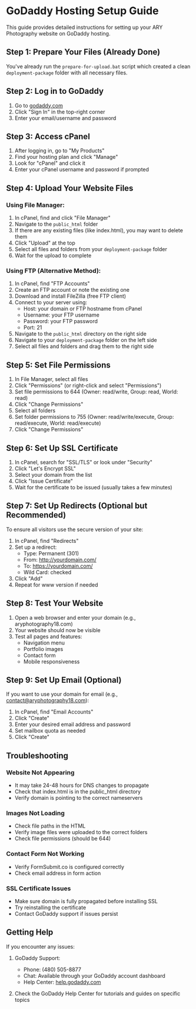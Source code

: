 # GoDaddy Hosting Setup Guide

This guide provides detailed instructions for setting up your ARY Photography website on GoDaddy hosting.

## Step 1: Prepare Your Files (Already Done)

You've already run the `prepare-for-upload.bat` script which created a clean `deployment-package` folder with all necessary files.

## Step 2: Log in to GoDaddy

1. Go to [godaddy.com](https://www.godaddy.com/)
2. Click "Sign In" in the top-right corner
3. Enter your email/username and password

## Step 3: Access cPanel

1. After logging in, go to "My Products"
2. Find your hosting plan and click "Manage"
3. Look for "cPanel" and click it
4. Enter your cPanel username and password if prompted

## Step 4: Upload Your Website Files

### Using File Manager:

1. In cPanel, find and click "File Manager"
2. Navigate to the `public_html` folder
3. If there are any existing files (like index.html), you may want to delete them
4. Click "Upload" at the top
5. Select all files and folders from your `deployment-package` folder
6. Wait for the upload to complete

### Using FTP (Alternative Method):

1. In cPanel, find "FTP Accounts"
2. Create an FTP account or note the existing one
3. Download and install FileZilla (free FTP client)
4. Connect to your server using:
   - Host: your domain or FTP hostname from cPanel
   - Username: your FTP username
   - Password: your FTP password
   - Port: 21
5. Navigate to the `public_html` directory on the right side
6. Navigate to your `deployment-package` folder on the left side
7. Select all files and folders and drag them to the right side

## Step 5: Set File Permissions

1. In File Manager, select all files
2. Click "Permissions" (or right-click and select "Permissions")
3. Set file permissions to 644 (Owner: read/write, Group: read, World: read)
4. Click "Change Permissions"
5. Select all folders
6. Set folder permissions to 755 (Owner: read/write/execute, Group: read/execute, World: read/execute)
7. Click "Change Permissions"

## Step 6: Set Up SSL Certificate

1. In cPanel, search for "SSL/TLS" or look under "Security"
2. Click "Let's Encrypt SSL"
3. Select your domain from the list
4. Click "Issue Certificate"
5. Wait for the certificate to be issued (usually takes a few minutes)

## Step 7: Set Up Redirects (Optional but Recommended)

To ensure all visitors use the secure version of your site:

1. In cPanel, find "Redirects"
2. Set up a redirect:
   - Type: Permanent (301)
   - From: http://yourdomain.com/
   - To: https://yourdomain.com/
   - Wild Card: checked
3. Click "Add"
4. Repeat for www version if needed

## Step 8: Test Your Website

1. Open a web browser and enter your domain (e.g., aryphotography18.com)
2. Your website should now be visible
3. Test all pages and features:
   - Navigation menu
   - Portfolio images
   - Contact form
   - Mobile responsiveness

## Step 9: Set Up Email (Optional)

If you want to use your domain for email (e.g., contact@aryphotography18.com):

1. In cPanel, find "Email Accounts"
2. Click "Create"
3. Enter your desired email address and password
4. Set mailbox quota as needed
5. Click "Create"

## Troubleshooting

### Website Not Appearing
- It may take 24-48 hours for DNS changes to propagate
- Check that index.html is in the public_html directory
- Verify domain is pointing to the correct nameservers

### Images Not Loading
- Check file paths in the HTML
- Verify image files were uploaded to the correct folders
- Check file permissions (should be 644)

### Contact Form Not Working
- Verify FormSubmit.co is configured correctly
- Check email address in form action

### SSL Certificate Issues
- Make sure domain is fully propagated before installing SSL
- Try reinstalling the certificate
- Contact GoDaddy support if issues persist

## Getting Help

If you encounter any issues:

1. GoDaddy Support: 
   - Phone: (480) 505-8877
   - Chat: Available through your GoDaddy account dashboard
   - Help Center: [help.godaddy.com](https://help.godaddy.com)

2. Check the GoDaddy Help Center for tutorials and guides on specific topics